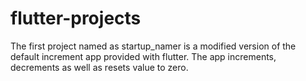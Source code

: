 # flutter-projects

The first project named as startup_namer is a modified version of the default increment app provided with flutter.
The app increments, decrements as well as resets value to zero.

